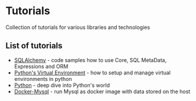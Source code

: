 # Tutorials
Collection of tutorials for various libraries and technologies

## List of tutorials

 - [SQLAlchemy](/sqlalchemy) - code samples how to use Core, SQL MetaData, Expressions and ORM
 - [Python's Virtual Environment](/virtualenv) - how to setup and manage virtual environments in python
 - [Python](/python) - deep dive into Python's world
 - [Docker-Mysql](/docker-mysql) - run Mysql as docker image with data stored on the host


 
